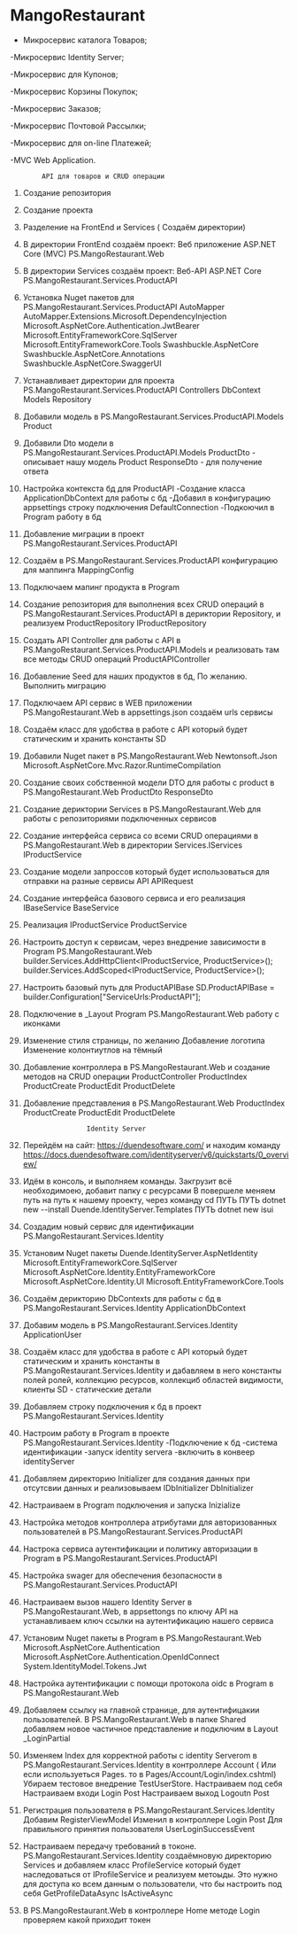 # MangoRestaurant

- Микросервис каталога Товаров;

-Микросервис Identity Server;

-Микросервис для Купонов;

-Микросервис Корзины Покупок;

-Микросервис Заказов;

-Микросервис Почтовой Рассылки;

-Микросервис для on-line Платежей;

-MVC Web Application.

            API для товаров и CRUD операции

1. Создание репозитория
2. Создание проекта
3. Разделение на FrontEnd и Services ( Создаём директории)
4. В директории FrontEnd создаём проект: Веб приложение ASP.NET Core (MVC) 
    PS.MangoRestaurant.Web
5. В директории Services создаём проект: Веб-API ASP.NET Core
    PS.MangoRestaurant.Services.ProductAPI



6. Установка Nuget пакетов для PS.MangoRestaurant.Services.ProductAPI
	AutoMapper
	AutoMapper.Extensions.Microsoft.DependencyInjection
	Microsoft.AspNetCore.Authentication.JwtBearer
	Microsoft.EntityFrameworkCore.SqlServer
	Microsoft.EntityFrameworkCore.Tools
	Swashbuckle.AspNetCore
	Swashbuckle.AspNetCore.Annotations
	Swashbuckle.AspNetCore.SwaggerUI
7. Устанавливает директории для проекта PS.MangoRestaurant.Services.ProductAPI
    Controllers
    DbContext
    Models
    Repository
8. Добавили модель в PS.MangoRestaurant.Services.ProductAPI.Models
    Product
8. Добавили Dto модели в PS.MangoRestaurant.Services.ProductAPI.Models
    ProductDto - описывает нашу модель Product
    ResponseDto - для получение ответа
9. Настройка контекста бд для ProductAPI
    -Создание класса ApplicationDbContext для работы с бд
    -Добавил в конфигурацию appsettings строку подключения DefaultConnection
    -Подкоючил в Program работу в бд
10. Добавление миграции в проект PS.MangoRestaurant.Services.ProductAPI
11. Создаём в PS.MangoRestaurant.Services.ProductAPI конфигурацию для маппинга
    MappingConfig
12. Подключаем мапинг продукта в Program   
13. Создание репозитория для выполнения всех CRUD операций в PS.MangoRestaurant.Services.ProductAPI в дериктории Repository, и реализуем
    ProductRepository
    IProductRepository
14. Создать API Controller для работы с API в PS.MangoRestaurant.Services.ProductAPI.Models и реализовать там все методы CRUD операций
    ProductAPIController
15. Добавление Seed для наших продуктов в бд, По желанию. Выполнить миграцию



16. Подключаем API сервис в WEB приложении PS.MangoRestaurant.Web
    в appsettings.json создаём urls сервисы
17. Создаём класс для удобства в работе с API который будет статическим и хранить константы
    SD
18. Добавили Nuget пакет в  PS.MangoRestaurant.Web
    Newtonsoft.Json
    Microsoft.AspNetCore.Mvc.Razor.RuntimeCompilation
19. Создание своих собственной модели DTO для работы с product в PS.MangoRestaurant.Web
    ProductDto
    ResponseDto
20. Создание дериктории Services в PS.MangoRestaurant.Web для работы с репозиториями подключенных сервисов
21. Создание интерфейса сервиса со всеми CRUD операциями в PS.MangoRestaurant.Web в директории Services.IServices
    IProductService
22. Создание модели запроссов который будет использоваться для отправки на разные сервисы API
    APIRequest
23. Создание интерфейса базового сервиса и его реализация
    IBaseService
    BaseService
24. Реализация IProductService
    ProductService
25. Настроить доступ к сервисам, через внедрение зависимости в Program PS.MangoRestaurant.Web
    builder.Services.AddHttpClient<IProductService, ProductService>();
    builder.Services.AddScoped<IProductService, ProductService>();
26. Настроить базовый путь для ProductAPIBase
    SD.ProductAPIBase = builder.Configuration["ServiceUrls:ProductAPI"];
27. Подключение в _Layout Program PS.MangoRestaurant.Web работу с иконками
    <link rel="stylesheet" href="https://use.fontawesome.com/releases/v5.15.4/css/all.css" integrity="sha384-DyZ88mC6Up2uqS4h/KRgHuoeGwBcD4Ng9SiP4dIRy0EXTlnuz47vAwmeGwVChigm" crossorigin="anonymous" />
29. Изменение стиля страницы, по желанию
    Добавление логотипа
    Изменение колонтиутлов на тёмный
30. Добавление контроллера в PS.MangoRestaurant.Web и создание методов на CRUD операции
    ProductController
        ProductIndex
        ProductCreate
        ProductEdit
        ProductDelete
31. Добавление представления в PS.MangoRestaurant.Web
    ProductIndex
    ProductCreate
    ProductEdit
    ProductDelete


                        Identity Server
32. Перейдём на сайт: https://duendesoftware.com/ и находим команду
    https://docs.duendesoftware.com/identityserver/v6/quickstarts/0_overview/
33. Идём в консоль, и выполняем команды. Закгрузит всё необходимоею, добавит папку с ресурсами
    В повершеле меняем путь на путь к нашему проекту, через команду cd ПУТЬ
    ПУТЬ dotnet new --install Duende.IdentityServer.Templates
    ПУТЬ dotnet new isui
34. Создадим новый сервис для идентификации PS.MangoRestaurant.Services.Identity
35. Установим Nuget пакеты
    Duende.IdentityServer.AspNetIdentity
    Microsoft.EntityFrameworkCore.SqlServer
    Microsoft.AspNetCore.Identity.EntityFrameworkCore
    Microsoft.AspNetCore.Identity.UI
    Microsoft.EntityFrameworkCore.Tools
36. Создаём дерикторию DbContexts для работы с бд в PS.MangoRestaurant.Services.Identity
    ApplicationDbContext
37. Добавим модель в PS.MangoRestaurant.Services.Identity
    ApplicationUser
38. Создаём класс для удобства в работе с API который будет статическим и хранить константы в PS.MangoRestaurant.Services.Identity и дабавляем в него константы полей ролей, коллекцию ресурсов,
коллекциб областей видимости, клиенты
    SD - статические детали
39. Добавляем строку подключения к бд в проект PS.MangoRestaurant.Services.Identity
40. Настроим работу в Program в проекте PS.MangoRestaurant.Services.Identity
    -Подключение к бд
    -система идентификации
    -запуск identity servera
    -включить в конвеер identityServer
41. Добавляем директорию Initializer для создания данных при отсутсвии данных и реализовываем
    IDbInitializer
    DbInitializer
42. Настраиваем в Program подключения и запуска Inizialize
43. Настройка методов контроллера атрибутами для авторизованных пользователей в PS.MangoRestaurant.Services.ProductAPI
44. Настрока сервиса аутентификации и политику авторизации в Program в PS.MangoRestaurant.Services.ProductAPI
45. Настройка swager для обеспечения безопасности в  PS.MangoRestaurant.Services.ProductAPI
46. Настраиваем вызов нашего Identity Server в PS.MangoRestaurant.Web, в appsettongs по ключу API на устанавливаем ключ ссылки на аутентификацию нашего сервиса
47. Установим Nuget пакеты в Program в PS.MangoRestaurant.Web
    Microsoft.AspNetCore.Authentication
    Microsoft.AspNetCore.Authentication.OpenIdConnect
    System.IdentityModel.Tokens.Jwt
48. Настройка аутентификации с помощи протокола oidc в Program в PS.MangoRestaurant.Web
49. Добавляем ссылку на главной странице, для аутентифицакии пользователей. В PS.MangoRestaurant.Web в папке Shared добавляем новое частичное представление и подключим в Layout
    _LoginPartial
50. Изменяем Index для корректной работы с identity Serverom в PS.MangoRestaurant.Services.Identity в контроллере Account ( Или если используеться Pages. то в Pages/Account/Login/index.cshtml)
    Убираем тестовое внедрение TestUserStore. Настраиваем под себя
    Настраиваем входи Login     Post
    Настраиваем выход Logoutn   Post
51. Регистрация пользователя в PS.MangoRestaurant.Services.Identity
    Добавим RegisterViewModel
    Изменил в контроллере Login Post Для правильного принятия пользователя UserLoginSuccessEvent
52. Настраиваем передачу требований в токоне. PS.MangoRestaurant.Services.Identity создаёмновую директорию Services и добавляем класс ProfileService который будет наследоваться от IProfileService и реализуем метоыды. Это нужно для доступа ко всем данным о пользователи, что бы настроить под себя
    GetProfileDataAsync
    IsActiveAsync
53. В PS.MangoRestaurant.Web в контроллере Home методе Login проверяем какой приходит токен
